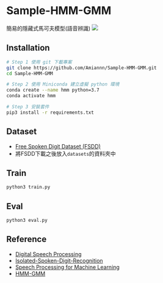 # Sample-HMM-GMM
簡易的隱藏式馬可夫模型(語音辨識)
![](https://i.imgur.com/UYkgLIv.png)

## Installation
```bash
# Step 1 使用 git 下載專案
git clone https://github.com/Amiannn/Sample-HMM-GMM.git
cd Sample-HMM-GMM

# Step 2 使用 Miniconda 建立虛擬 python 環境
conda create --name hmm python=3.7
conda activate hmm

# Step 3 安裝套件
pip3 install -r requirements.txt
```

## Dataset
- [Free Spoken Digit Dataset (FSDD)](https://github.com/Jakobovski/free-spoken-digit-dataset)
- 將FSDD下載之後放入`datasets`的資料夾中

## Train
```bash
python3 train.py
```

## Eval
```bash
python3 eval.py
```

## Reference
- [Digital Speech Processing](http://ocw.aca.ntu.edu.tw/ntu-ocw/ocw/cou/104S204)
- [Isolated-Spoken-Digit-Recognition](https://github.com/SIFANWU/Isolated-Spoken-Digit-Recognition.git)
- [Speech Processing for Machine Learning](https://haythamfayek.com/2016/04/21/speech-processing-for-machine-learning.html)
- [HMM-GMM](https://zhuanlan.zhihu.com/p/258826836)
